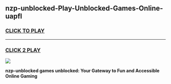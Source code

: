
## nzp-unblocked-Play-Unblocked-Games-Online-uapfl
<h3>
<a href="https://premium76.site?title=nzp-unblocked&ref=25A">CLICK TO PLAY</a></h3>
<hr>

<h3>
<a href="https://premium76.site?title=nzp-unblocked&ref=25A">CLICK 2 PLAY</a>
  
</h3>

<a href="https://premium76.site?title=nzp-unblocked&ref=25A"><img src="https://clearcache.store/games.png"></a>


**nzp-unblocked games unblocked: Your Gateway to Fun and Accessible Online Gaming**
